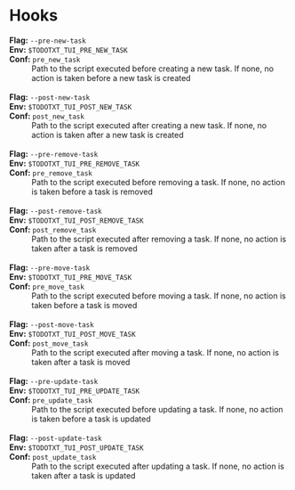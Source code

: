 # Hooks

<dt><b>Flag:</b> <code>--pre-new-task</code></dt>
<dt><b>Env:</b> <code>$TODOTXT_TUI_PRE_NEW_TASK</code></dt>
<dt><b>Conf:</b> <code>pre_new_task</code></dt>
<dd>
Path to the script executed before creating a new task. If none, no action is taken before a new task is created
</dd>
<br>

<dt><b>Flag:</b> <code>--post-new-task</code></dt>
<dt><b>Env:</b> <code>$TODOTXT_TUI_POST_NEW_TASK</code></dt>
<dt><b>Conf:</b> <code>post_new_task</code></dt>
<dd>
Path to the script executed after creating a new task. If none, no action is taken after a new task is created
</dd>
<br>

<dt><b>Flag:</b> <code>--pre-remove-task</code></dt>
<dt><b>Env:</b> <code>$TODOTXT_TUI_PRE_REMOVE_TASK</code></dt>
<dt><b>Conf:</b> <code>pre_remove_task</code></dt>
<dd>
Path to the script executed before removing a task. If none, no action is taken before a task is removed
</dd>
<br>

<dt><b>Flag:</b> <code>--post-remove-task</code></dt>
<dt><b>Env:</b> <code>$TODOTXT_TUI_POST_REMOVE_TASK</code></dt>
<dt><b>Conf:</b> <code>post_remove_task</code></dt>
<dd>
Path to the script executed after removing a task. If none, no action is taken after a task is removed
</dd>
<br>

<dt><b>Flag:</b> <code>--pre-move-task</code></dt>
<dt><b>Env:</b> <code>$TODOTXT_TUI_PRE_MOVE_TASK</code></dt>
<dt><b>Conf:</b> <code>pre_move_task</code></dt>
<dd>
Path to the script executed before moving a task. If none, no action is taken before a task is moved
</dd>
<br>

<dt><b>Flag:</b> <code>--post-move-task</code></dt>
<dt><b>Env:</b> <code>$TODOTXT_TUI_POST_MOVE_TASK</code></dt>
<dt><b>Conf:</b> <code>post_move_task</code></dt>
<dd>
Path to the script executed after moving a task. If none, no action is taken after a task is moved
</dd>
<br>

<dt><b>Flag:</b> <code>--pre-update-task</code></dt>
<dt><b>Env:</b> <code>$TODOTXT_TUI_PRE_UPDATE_TASK</code></dt>
<dt><b>Conf:</b> <code>pre_update_task</code></dt>
<dd>
Path to the script executed before updating a task. If none, no action is taken before a task is updated
</dd>
<br>

<dt><b>Flag:</b> <code>--post-update-task</code></dt>
<dt><b>Env:</b> <code>$TODOTXT_TUI_POST_UPDATE_TASK</code></dt>
<dt><b>Conf:</b> <code>post_update_task</code></dt>
<dd>
Path to the script executed after updating a task. If none, no action is taken after a task is updated
</dd>
<br>
